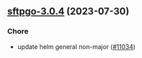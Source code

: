 

## [sftpgo-3.0.4](https://github.com/truecharts/charts/compare/sftpgo-3.0.3...sftpgo-3.0.4) (2023-07-30)

### Chore

- update helm general non-major ([#11034](https://github.com/truecharts/charts/issues/11034))
  
  
